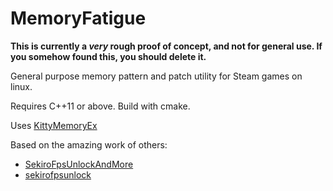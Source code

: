 # MemoryFatigue

**This is currently a _very_ rough proof of concept, and not for general use. If you somehow found this, you should delete it.**

General purpose memory pattern and patch utility for Steam games on linux.

Requires C++11 or above. Build with cmake.

Uses [KittyMemoryEx](https://github.com/MJx0/KittyMemoryEx)

Based on the amazing work of others:
- [SekiroFpsUnlockAndMore](https://github.com/uberhalit/SekiroFpsUnlockAndMore)
- [sekirofpsunlock](https://github.com/Lahvuun/sekirofpsunlock)
